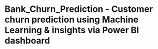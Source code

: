 # Bank_Churn_Prediction - Customer churn prediction using Machine Learning &amp; insights via Power BI dashboard
